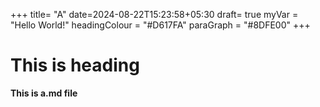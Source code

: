 +++
title= "A"
date=2024-08-22T15:23:58+05:30
draft= true
myVar = "Hello World!"
headingColour = "#D617FA"
paraGraph = "#8DFE00"
+++

# This is heading

**This is a.md file**
